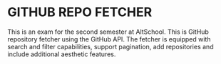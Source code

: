 # GITHUB REPO FETCHER


This is an exam for the second semester at AltSchool. This is GitHub repository fetcher using the GitHub API. 
The fetcher is equipped with search and filter capabilities, support pagination, add repositories and include additional aesthetic features.  

